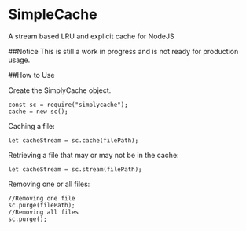 # SimpleCache
A stream based LRU and explicit cache for NodeJS

##Notice
This is still a work in progress and is not ready for production usage.

##How to Use

Create the SimplyCache object.
```
const sc = require("simplycache");
cache = new sc();
```

Caching a file:
```
let cacheStream = sc.cache(filePath);
```

Retrieving a file that may or may not be in the cache:
```
let cacheStream = sc.stream(filePath);
```

Removing one or all files:
```
//Removing one file
sc.purge(filePath);
//Removing all files
sc.purge();
```
